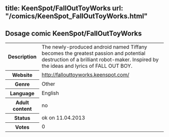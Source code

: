 title: KeenSpot/FallOutToyWorks
url: "/comics/KeenSpot_FallOutToyWorks.html"
---
Dosage comic KeenSpot/FallOutToyWorks
-----------------------------------------

<table class="comicinfo">
<tr>
<th>Description</th><td>The newly-produced android named Tiffany becomes the greatest passion and potential destruction of a brilliant robot-maker. Inspired by the ideas and lyrics of FALL OUT BOY.</td>
</tr>
<tr>
<th>Website</th><td><a href="http://fallouttoyworks.keenspot.com/">http://fallouttoyworks.keenspot.com/</a></td>
</tr>
<tr>
<th>Genre</th><td>Other</td>
</tr>
<tr>
<th>Language</th><td>English</td>
</tr>
<tr>
<th>Adult content</th><td>no</td>
</tr>
<tr>
<th>Status</th><td>ok on 11.04.2013</td>
</tr>
<tr>
<th>Votes</th><td>0</div></td>
</tr>
</table>
